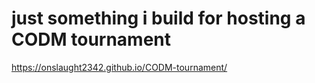 # just something i build for hosting a CODM tournament
 https://onslaught2342.github.io/CODM-tournament/
